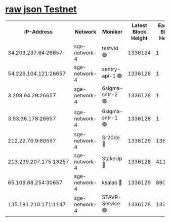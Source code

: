 
[raw json Testnet](https://rpc-check.sget.stavr.tech/sget/rpc-sget-result.json)
=


<table><tr><th>IP-Address</th><th>Network</th><th>Moniker</th><th>Latest Block Height</th><th>Earliest Block Height</th><th>Catching Up</th><th>Tx Index</th><th>Voting Power</th><th>Scan Time</th></tr><tr><td>34.203.237.64:26657</td><td>sge-network-4</td><td>testvld 🟢</td><td>1336124</td><td>1</td><td>False</td><td>on</td><td>0</td><td>2024-01-30T08:17:46.342356878UTC</td></tr><tr><td>54.226.104.121:26657</td><td>sge-network-4</td><td>sentry-api-1 🟢</td><td>1336126</td><td>1</td><td>False</td><td>on</td><td>0</td><td>2024-01-30T08:17:59.283589725UTC</td></tr><tr><td>3.208.94.29:26657</td><td>sge-network-4</td><td>6sigma-sntr-2 🟢</td><td>1336128</td><td>1</td><td>False</td><td>on</td><td>0</td><td>2024-01-30T08:18:09.447201249UTC</td></tr><tr><td>3.93.36.178:26657</td><td>sge-network-4</td><td>6sigma-sntr-1 🟢</td><td>1336128</td><td>1</td><td>False</td><td>on</td><td>0</td><td>2024-01-30T08:18:12.106543646UTC</td></tr><tr><td>212.22.70.9:60557</td><td>sge-network-4</td><td>Sr20de 🔴</td><td>1336129</td><td>138001</td><td>False</td><td>on</td><td>104</td><td>2024-01-30T08:18:17.025049010UTC</td></tr><tr><td>213.239.207.175:13257</td><td>sge-network-4</td><td>StakeUp 🔴</td><td>1336128</td><td>411001</td><td>False</td><td>off</td><td>100</td><td>2024-01-30T08:18:08.402136640UTC</td></tr><tr><td>65.109.88.254:30657</td><td>sge-network-4</td><td>ksalab 🔴</td><td>1336129</td><td>890001</td><td>False</td><td>off</td><td>1493</td><td>2024-01-30T08:18:14.568073633UTC</td></tr><tr><td>135.181.210.171:1147</td><td>sge-network-4</td><td>STAVR-Service 🟢</td><td>1336128</td><td>1332001</td><td>False</td><td>on</td><td>0</td><td>2024-01-30T08:18:08.794354992UTC</td></tr></table>
